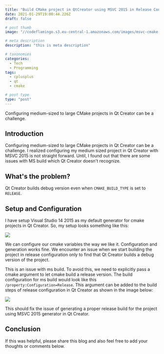 ```yaml
---
title: "Build CMake project in QtCreator using MSVC 2015 in Release Configuration"
date: 2021-01-29T19:00:44.226Z
draft: false

# post thumb
image: "//codeflamingo.s3.eu-central-1.amazonaws.com/images/msvc-cmake.png"

# meta description
description: "this is meta description"

# taxonomies
categories:
  - Tech
  - Programming
tags:
  - cplusplus
  - qt
  - cmake

# post type
type: "post"
---
```


Configuring medium-sized to large CMake projects in Qt Creator can be a challenge.
<!--more-->

## Introduction

Configuring medium-sized to large CMake projects in Qt Creator can be a challenge. I realized configuring my medium sized project in Qt Creator with MSVC 2015 is not straight forward. Until, I found out that there are some issues with MS build which Qt Creator doesn't recognize.

## What's the problem?

Qt Creator builds debug version even when `CMAKE_BUILD_TYPE` is set to `RELEASE`.

## Setup and Configuration

I have setup Visual Studio 14 2015 as my default generator for cmake projects in Qt Creator. So, my setup looks something like this:

![](https://codeflamingo.s3.eu-central-1.amazonaws.com/images/cmakegenerator.png)

We can configure our cmake variables the way we like it. Configuration and generation works fine. We encounter an issue when we start building the project in release configuration only to find that Qt Creator builds a debug version of the project.

This is an issue with ms build. To avoid this, we need to explicitly pass a cmake argument to let cmake build a release version. The build configuration for ms build would look like this `/property:Configuration=Release`. This argument can be added to the build steps of release configuration in Qt Creator as shown in the image below:

![](https://codeflamingo.s3.eu-central-1.amazonaws.com/images/arguments.png)

This should fix the issue of generating a proper release build for the project using MSVC 2015 generator in Qt Creator.

## Conclusion

If this was helpful, please share this blog and also feel free to add your thoughts or comments below.